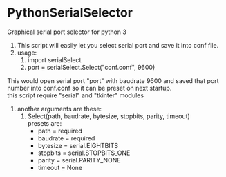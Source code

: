 # PythonSerialSelector
Graphical serial port selector for python 3

1. This script will easily let you select serial port and save it into conf file.<br />
1. usage:<br />
	1. import serialSelect<br />
	2.  port = serialSelect.Select("conf.conf", 9600)<br />

This would open serial port "port" with baudrate 9600 and saved that port number into conf.conf so it can be preset on next startup.<br />
this script require "serial" and "tkinter" modules<br />
1. another arguments are these:<br />
	1. Select(path, baudrate, bytesize, stopbits, parity, timeout)<br />
	presets are:<br />
        - path = required<br />
        - baudrate = required<br />
        - bytesize = serial.EIGHTBITS<br />
        - stopbits = serial.STOPBITS_ONE<br />
        - parity = serial.PARITY_NONE<br />
        - timeout = None<br />
